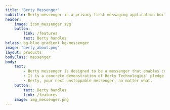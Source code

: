 ```yaml
---
title: "Berty Messenger"
subtitle: Berty messenger is a privacy-first messaging application built on top of the protocol Wesh Network.
header:
    image: icon_messenger.svg
    button:
        link: /features
        text: Berty handles
hclass: bg-blue gradient bg-messenger
image: "berty_about.png"
layout: products
bodyClass: messenger
body:
    text:
        - Berty messenger is designed to be a messenger that enables communication that can withstand the obstacles that may come our way.
        - It is a concrete demonstration of Berty Technologies’ pledge to enable unstoppable communication using p2p tools from the realm of decentralization.
        - Berty, your next unstoppable messenger, no matter what.
    button:
        text: Berty handles
        link: /features
    image: img_messenger.png
---
```

